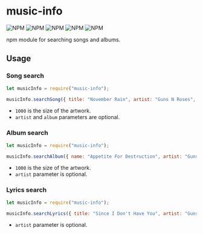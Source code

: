 # music-info

![NPM](https://img.shields.io/npm/l/music-info?style=flat-square)
![NPM](https://img.shields.io/npm/dt/music-info?style=flat-square) 
![NPM](https://img.shields.io/github/issues/redteadeveloper/Music-Info?style=flat-square)
![NPM](https://img.shields.io/github/issues-pr/redteadeveloper/Music-Info?style=flat-square)
![NPM](https://img.shields.io/bundlephobia/min/music-info?style=flat-square)

npm module for searching songs and albums.

## Usage

### Song search
```js
let musicInfo = require("music-info");

musicInfo.searchSong({ title: "November Rain", artist: "Guns N Roses", album: "Use Your Illusion I" }, 1000).then(console.log);
```
* ``1000`` is the size of the artwork.
* ``artist`` and ``album`` parameters are optional.

### Album search
```js
let musicInfo = require("music-info");

musicInfo.searchAlbum({ name: "Appetite For Destruction", artist: "Guns N Roses" }, 1000).then(console.log);
```
* ``1000`` is the size of the artwork.
* ``artist`` parameter is optional.

### Lyrics search
```js
let musicInfo = require("music-info");

musicInfo.searchLyrics({ title: "Since I Don't Have You", artist: "Guns N Roses" }).then(console.log);
```
* ``artist`` parameter is optional.
